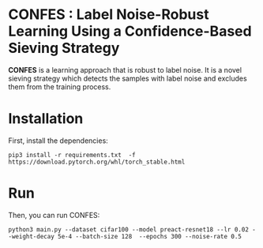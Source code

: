 # CONFES : Label Noise-Robust Learning Using a Confidence-Based Sieving Strategy
**CONFES** is a learning approach that is robust to label noise. It is a novel sieving strategy which detects the samples with label noise and excludes them from the training process. 

# Installation
First, install the dependencies:
```
pip3 install -r requirements.txt  -f https://download.pytorch.org/whl/torch_stable.html
```

# Run
Then, you can run CONFES:

```
python3 main.py --dataset cifar100 --model preact-resnet18 --lr 0.02 --weight-decay 5e-4 --batch-size 128  --epochs 300 --noise-rate 0.5
```

